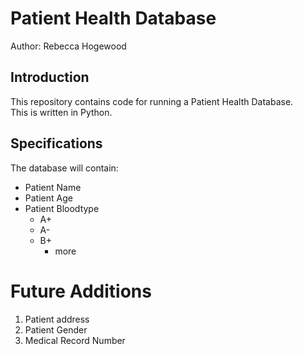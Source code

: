 # Patient Health Database

Author: Rebecca Hogewood

## Introduction
This repository contains code for running a Patient Health Database.  
This is written in Python.

## Specifications
The database will contain:  
* Patient Name
* Patient Age
* Patient Bloodtype
    - A+
    - A-
    - B+
        * more

# Future Additions
1. Patient address
1. Patient Gender
1. Medical Record Number
